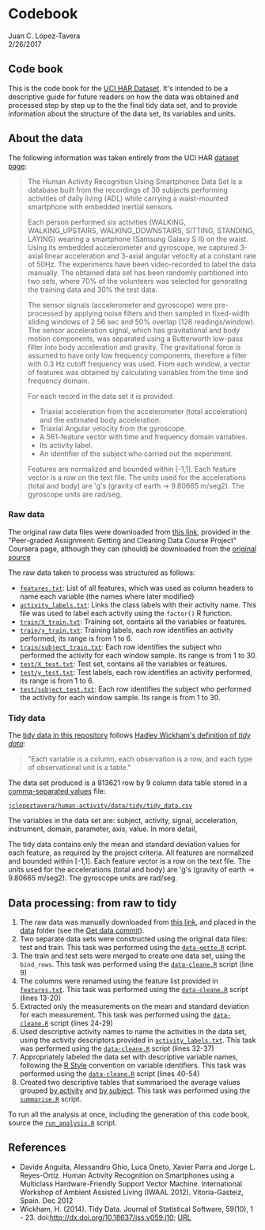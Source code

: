 # Codebook
Juan C. López-Tavera  
2/26/2017  



## Code book

This is the code book for the [UCI HAR Dataset](http://archive.ics.uci.edu/ml/datasets/Human+Activity+Recognition+Using+Smartphones). It's intended to be a descriptive guide for future readers on how the data was obtained and processed step by step up to the the final tidy data set, and to provide information about the structure of the data set, its variables and units.

## About the data

The following information was taken entirely from the UCI HAR [dataset page](http://archive.ics.uci.edu/ml/datasets/Human+Activity+Recognition+Using+Smartphones):

>The Human Activity Recognition Using Smartphones Data Set is a database built from the recordings of 30 subjects performing activities of daily living (ADL) while carrying a waist-mounted smartphone with embedded inertial sensors.
>
>Each person performed six activities (WALKING, WALKING_UPSTAIRS, WALKING_DOWNSTAIRS, SITTING, STANDING, LAYING) wearing a smartphone (Samsung Galaxy S II) on the waist. Using its embedded accelerometer and gyroscope, we captured 3-axial linear acceleration and 3-axial angular velocity at a constant rate of 50Hz. The experiments have been video-recorded to label the data manually. The obtained data set has been randomly partitioned into two sets, where 70% of the volunteers was selected for generating the training data and 30% the test data.
>
>The sensor signals (accelerometer and gyroscope) were pre-processed by applying noise filters and then sampled in fixed-width sliding windows of 2.56 sec and 50% overlap (128 readings/window). The sensor acceleration signal, which has gravitational and body motion components, was separated using a Butterworth low-pass filter into body acceleration and gravity. The gravitational force is assumed to have only low frequency components, therefore a filter with 0.3 Hz cutoff frequency was used. From each window, a vector of features was obtained by calculating variables from the time and frequency domain.
>
>For each record in the data set it is provided:
>
>* Triaxial acceleration from the accelerometer (total acceleration) and the estimated body acceleration.
>* Triaxial Angular velocity from the gyroscope.
>* A 561-feature vector with time and frequency domain variables.
>* Its activity label.
>* An identifier of the subject who carried out the experiment.
>
>Features are normalized and bounded within [-1,1]. Each feature vector is a row on the text file. The units used for the accelerations (total and body) are 'g's (gravity of earth -> 9.80665 m/seg2). The gyroscope units are rad/seg.


### Raw data

The original raw data files were downloaded from [this link](https://d396qusza40orc.cloudfront.net/getdata%2Fprojectfiles%2FUCI%20HAR%20Dataset.zip), provided in the "Peer-graded Assignment: Getting and Cleaning Data Course Project" Coursera page, although they can (should) be downloaded from the [original source](http://archive.ics.uci.edu/ml/datasets/Human+Activity+Recognition+Using+Smartphones)

The raw data taken to process was structured as follows:

* [`features.txt`](https://github.com/jclopeztavera/human-activity/blob/master/data/features.txt): List of all features, which was used as column headers to name each variable (the names where later modified)
* [`activity_labels.txt`](https://github.com/jclopeztavera/human-activity/blob/master/data/activity_labels.txt): Links the class labels with their activity name. This file was used to label each activity using the `factor()` R function.
* [`train/X_train.txt`](https://github.com/jclopeztavera/human-activity/blob/master/data/train/X_train.txt): Training set, contains all the variables or features.
* [`train/y_train.txt`](https://github.com/jclopeztavera/human-activity/blob/master/data/train/y_train.txt): Training labels, each row identifies an activity performed, its range is from 1 to 6.
* [`train/subject_train.txt`](https://github.com/jclopeztavera/human-activity/blob/master/data/train/subject_train.txt): Each row identifies the subject who performed the activity for each window sample. Its range is from 1 to 30.
* [`test/X_test.txt`](https://github.com/jclopeztavera/human-activity/blob/master/data/test/X_test.txt): Test set, contains all the variables or features.
* [`test/y_test.txt`](https://github.com/jclopeztavera/human-activity/blob/master/data/test/y_test.txt): Test labels, each row identifies an activity performed, its range is from 1 to 6.
* [`test/subject_test.txt`](https://github.com/jclopeztavera/human-activity/blob/master/data/test/subject_test.txt): Each row identifies the subject who performed the activity for each window sample. Its range is from 1 to 30.

### Tidy data

The [tidy data in this repository](https://github.com/jclopeztavera/human-activity/blob/master/data/tidy/tidy_data.csv) follows [Hadley Wickham's definition of *tidy data*](https://www.jstatsoft.org/article/view/v059i10): 

>"Each variable is a column, each observation is a row, and each type of observational unit is a table." 

The data set produced is a 813621 row by 9 column data table stored in a [comma-separated values](https://en.wikipedia.org/wiki/Comma-separated_values) file: 

[`jclopeztavera/human-activity/data/tidy/tidy_data.csv`](https://github.com/jclopeztavera/human-activity/blob/master/data/tidy/tidy_data.csv) 

The variables in the data set are: subject, activity, signal, acceleration, instrument, domain, parameter, axis, value. In more detail, 



The tidy data contains only the mean and standard deviation values for each feature, as required by the project criteria. All features are normalized and bounded within [-1,1]. Each feature vector is a row on the text file. The units used for the accelerations (total and body) are 'g's (gravity of earth -> 9.80665 m/seg2). The gyroscope units are rad/seg.

## Data processing: from raw to tidy

1. The raw data was manually downloaded from [this link](https://d396qusza40orc.cloudfront.net/getdata%2Fprojectfiles%2FUCI%20HAR%20Dataset.zip), and placed in the [data](https://github.com/jclopeztavera/human-activity/tree/master/data) folder (see the [Get data commit](https://github.com/jclopeztavera/human-activity/commit/15926197a500a618acc42a75872232131e6f09db?diff=unified)).
2. Two separate data sets were constructed using the original data files: test and train. This task was performed using the [`data-gette.R`](https://github.com/jclopeztavera/human-activity/blob/master/R/data-gette.R) script.
3. The train and test sets were merged to create one data set, using the `bind_rows`. This task was performed using the [`data-cleane.R`](https://github.com/jclopeztavera/human-activity/blob/master/R/data-cleane.R) script (line 9)
4. The columns were renamed using the feature list provided in [`features.txt`](https://github.com/jclopeztavera/human-activity/blob/master/data/features.txt). This task was performed using the [`data-cleane.R`](https://github.com/jclopeztavera/human-activity/blob/master/R/data-cleane.R) script (lines 13-20)
5. Extracted only the measurements on the mean and standard deviation for each measurement. This task was performed using the [`data-cleane.R`](https://github.com/jclopeztavera/human-activity/blob/master/R/data-cleane.R) script (lines 24-29)
6. Used descriptive activity names to name the activities in the data set, using the activity descriptors provided in [`activity_labels.txt`](https://github.com/jclopeztavera/human-activity/blob/master/data/activity_labels.txt). This task was performed using the [`data-cleane.R`](https://github.com/jclopeztavera/human-activity/blob/master/R/data-cleane.R) script (lines 32-37)
7. Appropriately labeled the data set with descriptive variable names, following the [R Style](https://google.github.io/styleguide/Rguide.xml#identifiers) convention on variable identifiers. This task was performed using the [`data-cleane.R`](https://github.com/jclopeztavera/human-activity/blob/master/R/data-cleane.R) script (lines 40-54)
8. Created two descriptive tables that summarised the average values grouped [by activity](https://github.com/jclopeztavera/human-activity/blob/master/data/tidy/by_activity.csv) and [by subject](https://github.com/jclopeztavera/human-activity/blob/master/data/tidy/by_subject.csv). This task was performed using the [`summarise.R`](https://github.com/jclopeztavera/human-activity/blob/master/R/summarise.R) script.

To run all the analysis at once, including the generation of this code book, source the [`run_analysis.R`](https://github.com/jclopeztavera/human-activity/blob/master/R/run_analysis.R) script.

## References
* Davide Anguita, Alessandro Ghio, Luca Oneto, Xavier Parra and Jorge L. Reyes-Ortiz. Human Activity Recognition on Smartphones using a Multiclass Hardware-Friendly Support Vector Machine. International Workshop of Ambient Assisted Living (IWAAL 2012). Vitoria-Gasteiz, Spain. Dec 2012
* Wickham, H. (2014). Tidy Data. Journal of Statistical Software, 59(10), 1 - 23. doi:http://dx.doi.org/10.18637/jss.v059.i10; [URL](https://www.jstatsoft.org/article/view/v059i10)
